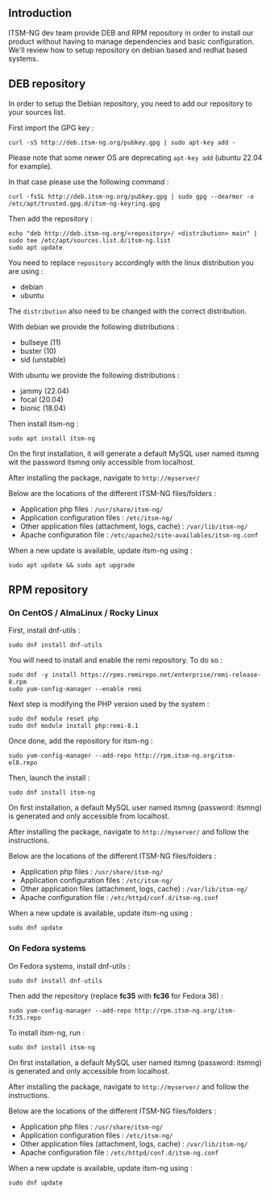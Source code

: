 ## Introduction

ITSM-NG dev team provide DEB and RPM repository in order to install our product without having to manage dependencies and basic configuration.
We'll review how to setup repository on debian based and redhat based systems.

## DEB repository 

In order to setup the Debian repository, you need to add our repository to your sources list.

First import the GPG key : 

    curl -sS http://deb.itsm-ng.org/pubkey.gpg | sudo apt-key add -

Please note that some newer OS are deprecating `apt-key add` (ubuntu 22.04 for example). 

In that case please use the following command :

    curl -fsSL http://deb.itsm-ng.org/pubkey.gpg | sudo gpg --dearmor -o /etc/apt/trusted.gpg.d/itsm-ng-keyring.gpg

Then add the repository : 

    echo "deb http://deb.itsm-ng.org/<repository>/ <distribution> main" | sudo tee /etc/apt/sources.list.d/itsm-ng.list
    sudo apt update

You need to replace `repository` accordingly with the linux distribution you are using : 

* debian
* ubuntu

The `distribution` also need to be changed with the correct distribution.

With debian we provide the following distributions : 

* bullseye (11)
* buster (10)
* sid (unstable)

With ubuntu we provide the following distributions : 

* jammy (22.04)
* focal (20.04)
* bionic (18.04)

Then install itsm-ng : 

    sudo apt install itsm-ng

On the first installation, it will generate a default MySQL user named itsmng wit the password itsmng only accessible from localhost.

After installing the package, navigate to `http://myserver/`

Below are the locations of the different ITSM-NG files/folders :

* Application php files : `/usr/share/itsm-ng/`
* Application configuration files : `/etc/itsm-ng/`
* Other application files (attachment, logs, cache) : `/var/lib/itsm-ng/`
* Apache configuration file : `/etc/apache2/site-availables/itsm-ng.conf`

When a new update is available, update itsm-ng using : 

    sudo apt update && sudo apt upgrade


## RPM repository 
### On CentOS / AlmaLinux / Rocky Linux

First, install dnf-utils :

    sudo dnf install dnf-utils

You will need to install and enable the remi repository. To do so :

    sudo dnf -y install https://rpms.remirepo.net/enterprise/remi-release-8.rpm
    sudo yum-config-manager --enable remi

Next step is modifying the PHP version used by the system : 

    sudo dnf module reset php
    sudo dnf module install php:remi-8.1

Once done, add the repository for itsm-ng :

    sudo yum-config-manager --add-repo http://rpm.itsm-ng.org/itsm-el8.repo

Then, launch the install :

    sudo dnf install itsm-ng

On first installation, a default MySQL user named itsmng (password: itsmng) is generated and only accessible from localhost.

After installing the package, navigate to `http://myserver/` and follow the instructions.

Below are the locations of the different ITSM-NG files/folders :

* Application php files : `/usr/share/itsm-ng/`
* Application configuration files : `/etc/itsm-ng/`
* Other application files (attachment, logs, cache) : `/var/lib/itsm-ng/`
* Apache configuration file : `/etc/httpd/conf.d/itsm-ng.conf`

When a new update is available, update itsm-ng using : 

    sudo dnf update

### On Fedora systems

On Fedora systems, install dnf-utils : 

    sudo dnf install dnf-utils

Then add the repository (replace **fc35** with **fc36** for Fedora 36) : 

    sudo yum-config-manager --add-repo http://rpm.itsm-ng.org/itsm-fc35.repo

To install itsm-ng, run :

    sudo dnf install itsm-ng

On first installation, a default MySQL user named itsmng (password: itsmng) is generated and only accessible from localhost.

After installing the package, navigate to `http://myserver/` and follow the instructions.

Below are the locations of the different ITSM-NG files/folders :

* Application php files : `/usr/share/itsm-ng/`
* Application configuration files : `/etc/itsm-ng/`
* Other application files (attachment, logs, cache) : `/var/lib/itsm-ng/`
* Apache configuration file : `/etc/httpd/conf.d/itsm-ng.conf`

When a new update is available, update itsm-ng using : 

    sudo dnf update
